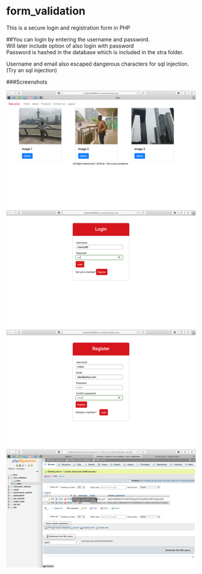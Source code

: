 # form_validation
This is a secure login and registration form in PHP


##You can login by entering the username and password.<br>
Will later include option of also login with password<br>
Password is hashed in the database which is included in the xtra folder.<br>

Username and email also escaped dangerous characters for sql injection. (Try an sql injection)

###Screenshots<br>

![](xtra/index.png)
![](xtra/login.png)
![](xtra/register.png)
![](xtra/db.png)
